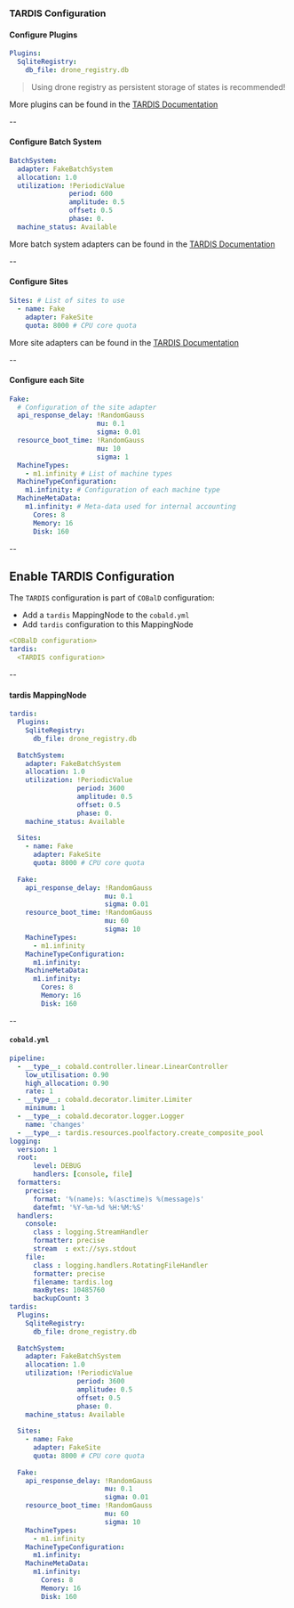 ### TARDIS Configuration
#### Configure Plugins

```yaml
Plugins:
  SqliteRegistry:
    db_file: drone_registry.db
```

> Using drone registry as persistent storage of states is recommended!

More plugins can be found in the [TARDIS Documentation](https://cobald-tardis.readthedocs.io/en/latest/plugins/plugins.html)

--

#### Configure Batch System

```yaml
BatchSystem:
  adapter: FakeBatchSystem
  allocation: 1.0
  utilization: !PeriodicValue
               period: 600
               amplitude: 0.5
               offset: 0.5
               phase: 0.
  machine_status: Available
```

More batch system adapters can be found in the [TARDIS Documentation](https://cobald-tardis.readthedocs.io/en/latest/adapters/batchsystem.html) 

--

#### Configure Sites

```yaml
Sites: # List of sites to use
  - name: Fake
    adapter: FakeSite
    quota: 8000 # CPU core quota
```

More site adapters can be found in the [TARDIS Documentation](https://cobald-tardis.readthedocs.io/en/latest/adapters/site.html) 

--

<!-- .element: style="font-size:80%;" -->
#### Configure each Site

```yaml
Fake: 
  # Configuration of the site adapter
  api_response_delay: !RandomGauss
                      mu: 0.1
                      sigma: 0.01
  resource_boot_time: !RandomGauss
                      mu: 10
                      sigma: 1
  MachineTypes:
    - m1.infinity # List of machine types
  MachineTypeConfiguration:
    m1.infinity: # Configuration of each machine type
  MachineMetaData:
    m1.infinity: # Meta-data used for internal accounting
      Cores: 8
      Memory: 16
      Disk: 160
```

--


<!-- .element: style="font-size:80%;" -->
## Enable TARDIS Configuration

The `TARDIS` configuration is part of `COBalD` configuration:
* Add a `tardis` MappingNode to the `cobald.yml`
* Add `tardis` configuration to this MappingNode

```yaml
<COBalD configuration>
tardis:
  <TARDIS configuration>
```

--

<!-- .element: style="font-size:45%;" -->
#### tardis MappingNode

```yaml
tardis:
  Plugins:
    SqliteRegistry:
      db_file: drone_registry.db
  
  BatchSystem:
    adapter: FakeBatchSystem
    allocation: 1.0
    utilization: !PeriodicValue
                 period: 3600
                 amplitude: 0.5
                 offset: 0.5
                 phase: 0.
    machine_status: Available
  
  Sites:
    - name: Fake
      adapter: FakeSite
      quota: 8000 # CPU core quota
  
  Fake:
    api_response_delay: !RandomGauss
                        mu: 0.1
                        sigma: 0.01
    resource_boot_time: !RandomGauss
                        mu: 60
                        sigma: 10
    MachineTypes:
      - m1.infinity
    MachineTypeConfiguration:
      m1.infinity:
    MachineMetaData:
      m1.infinity:
        Cores: 8
        Memory: 16
        Disk: 160
```

--

<!-- .element: style="font-size:45%;" -->
#### `cobald.yml`

```yaml
pipeline:
  - __type__: cobald.controller.linear.LinearController
    low_utilisation: 0.90
    high_allocation: 0.90
    rate: 1
  - __type__: cobald.decorator.limiter.Limiter
    minimum: 1
  - __type__: cobald.decorator.logger.Logger
    name: 'changes'
  - __type__: tardis.resources.poolfactory.create_composite_pool
logging:
  version: 1
  root:
      level: DEBUG
      handlers: [console, file]
  formatters:
    precise:
      format: '%(name)s: %(asctime)s %(message)s'
      datefmt: '%Y-%m-%d %H:%M:%S'
  handlers:
    console:
      class : logging.StreamHandler
      formatter: precise
      stream  : ext://sys.stdout
    file:
      class : logging.handlers.RotatingFileHandler
      formatter: precise
      filename: tardis.log
      maxBytes: 10485760
      backupCount: 3
tardis:
  Plugins:
    SqliteRegistry:
      db_file: drone_registry.db
  
  BatchSystem:
    adapter: FakeBatchSystem
    allocation: 1.0
    utilization: !PeriodicValue
                 period: 3600
                 amplitude: 0.5
                 offset: 0.5
                 phase: 0.
    machine_status: Available
  
  Sites:
    - name: Fake
      adapter: FakeSite
      quota: 8000 # CPU core quota
  
  Fake:
    api_response_delay: !RandomGauss
                        mu: 0.1
                        sigma: 0.01
    resource_boot_time: !RandomGauss
                        mu: 60
                        sigma: 10
    MachineTypes:
      - m1.infinity
    MachineTypeConfiguration:
      m1.infinity:
    MachineMetaData:
      m1.infinity:
        Cores: 8
        Memory: 16
        Disk: 160
```
